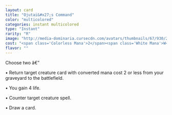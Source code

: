 ```yaml
---
layout: card
title: "Ojutai&#x27;s Command"
color: "multicolored"
categories: instant multicolored
type: "Instant"
rarity: "R"
image: "http://media-dominaria.cursecdn.com/avatars/thumbnails/67/930/200/283/635609742731065396.png"
cost: "<span class='Colorless Mana'>2</span><span class='White Mana'>W</span><span class='Blue Mana'>U</span>"
flavor: ""
---
```


Choose two â€”

&bull; Return target creature card with converted mana cost 2 or less from your graveyard to the battlefield.

&bull; You gain 4 life.

&bull; Counter target creature spell.

&bull; Draw a card.
